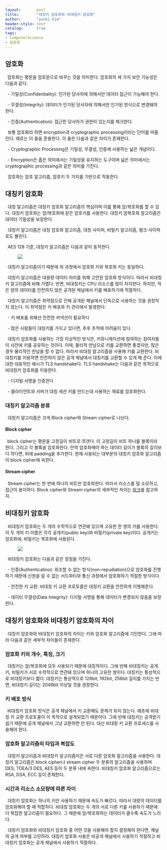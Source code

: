 ```yaml
---
layout:       post
title:        "대칭키 암호화와 비대칭키 암호화"
author:       "yunki kim"
header-style: text
catalog:      true
tags:
- ComputerScience
- 암호화
---
```


<div class="tt_article_useless_p_margin contents_style"><h2 data-ke-size="size26"><b>암호화</b></h2>
<p data-ke-size="size16"><b>&nbsp;&nbsp;</b>암호화는 평문을 암호문으로 바꾸는 것을 의미한다. 암호화의 세 가지 보안 기능성은 다음과 같다.</p>
<p data-ke-size="size16">&nbsp; - 기밀성(Confidentiality): 인가된 당사자에 의해서만 데이터 접근이 가능해야 한다.&nbsp;</p>
<p data-ke-size="size16">&nbsp; - 무결성(Integrity): 데이터가 인가된 당사자에 의해서만 인가된 방식으로 변경돼야 한다.</p>
<p data-ke-size="size16">&nbsp; - 인증(Authentication): 접근한 당사자가 권한이 있는지를 체크한다.</p>
<p data-ke-size="size16">&nbsp; 보통 암호화라 하면 encryption과 cryptographic processing이라는 단어를 떠올린다. 때로는 이 들을 혼용한다. 이 둘은 다음과 같은 차이가 존재한다.</p>
<p data-ke-size="size16">&nbsp; - Cryptographic Processing은 기밀성, 무결성, 인증에 사용하는 넓은 개념이다.</p>
<p data-ke-size="size16">&nbsp; - Encryption은 좁은 의미에서는 기밀성을 유지하는 도구이며 넓은 의미에서는 cryptographic processing과 같은 의미를 가진다.</p>
<p data-ke-size="size16">&nbsp; 암호화는 암호 알고리즘, 암호키 두 가지를 기반으로 작동한다.</p>
<h2 data-ke-size="size26"><b>대칭키 암호화</b></h2>
<p data-ke-size="size16">&nbsp; 대칭 알고리즘은 대칭키 암호화 알고리즘의 핵심이며 이를 통해 암/복호화를 할 수 있다. 대칭키 암호화는 암/복호화에 같은 암호키를 사용한다. 대칭키 암복호화 알고리즘은 데이터 기밀성을 보장한다.</p>
<p data-ke-size="size16">&nbsp; 대칭키 알고리즘은 대칭 암호화 알고리즘, 대칭 사이퍼, 비밀키 알고리즘, 벌크 사이퍼로도 불린다.</p>
<p data-ke-size="size16">&nbsp; AES 128 기준, 대칭키 알고리즘은 다음과 같이 동작한다.</p>
<p></p><figure class="imageblock alignCenter" data-ke-mobilestyle="widthOrigin" data-origin-width="1044" data-origin-height="124"><span data-url="https://blog.kakaocdn.net/dn/Zo83u/btrRMcgPgfl/IS2YEuGySVJk6HZl5wqxr0/img.png" data-lightbox="lightbox"><img src="https://blog.kakaocdn.net/dn/Zo83u/btrRMcgPgfl/IS2YEuGySVJk6HZl5wqxr0/img.png" srcset="https://img1.daumcdn.net/thumb/R1280x0/?scode=mtistory2&amp;fname=https%3A%2F%2Fblog.kakaocdn.net%2Fdn%2FZo83u%2FbtrRMcgPgfl%2FIS2YEuGySVJk6HZl5wqxr0%2Fimg.png" onerror="this.onerror=null; this.src='//t1.daumcdn.net/tistory_admin/static/images/no-image-v1.png'; this.srcset='//t1.daumcdn.net/tistory_admin/static/images/no-image-v1.png';" data-origin-width="1044" data-origin-height="124"></span></figure>
<p></p>
<p data-ke-size="size16">&nbsp; 대칭키 알고리즘이기 때문에 위 과정에서 암호화 키와 복호화 키는 동일하다.</p>
<p data-ke-size="size16">&nbsp; 대칭키 알고리즘은 대용량 데이터 처리를 위해 고안된 암호화 방식이다. 따라서 비대칭키 알고리즘에 비해 가볍다. 반면, 비대칭키는 CPU 리소스를 많이 차지한다. 하지만, 적은 양의 데이터를 안전하지 않은 공개된 채널에서 키를 배포하기에 적절하다.</p>
<p data-ke-size="size16">&nbsp; 대칭키 알고리즘은 취약점으로 인해 공개된 채널에서 단독으로 사용하는 것을 권장하지 않는다. 이 취약점은 키 배포와 키 관리에서 발생한다.</p>
<p data-ke-size="size16">&nbsp; - 키 배포를 위해선 안전한 커넥션이 필요하다</p>
<p data-ke-size="size16">&nbsp; - 많은 사람들이 대칭키를 가지고 있다면, 추후 추적에 어려움이 있다.</p>
<p data-ke-size="size16">&nbsp; 대칭키 암호화를 사용하는 가장 이상적인 방식은, 커뮤니케이션에 참여하는 참여자들이 사전에 키를 공유하는 것이다. 이때, 물리적 만남으로 키를 교환하면 좋겠지만, 많은 경우 물리적인 만남을 할 수 없다. 따라서 비대칭 알고리즘을 사용해 키를 교환한다. 비대칭키를 이용하면 안전하지 않은 공개 채널에서 대칭키를 교환할 수 있게 해 준다. 이에 대한 대표적인 예시가 TLS handshake다. TLS handshake는 다음과 같은 목적으로 비대칭키 암호화를 이용한다.</p>
<p data-ke-size="size16">&nbsp; - 디지털 서명을 인증한다</p>
<p data-ke-size="size16">&nbsp; - 클라이언트와 서버가 대칭 세션 키를 만드는대 사용하는 재료를 암호화한다.</p>
<h3 data-ke-size="size23"><b>대칭키 알고리즘 분류</b></h3>
<p data-ke-size="size16">&nbsp; 대칭키 알고리즘은 크게 Block cipher와 Stream cipher로 나뉜다.</p>
<h4 data-ke-size="size20"><b>Block cipher</b></h4>
<p data-ke-size="size16"><b>&nbsp;&nbsp;</b>block cipher는 평문을 고정길이 비트로 쪼갠다. 이 고정길이 비트 하나를 블록이라 한다. 그리고 각 블록을 암호화한다. 만약 암호화해야 하는 데이터 길이가 블록의 길이보다 작다면, 뒤에 padding을 추가한다. 현재 사용되는 대부분의 대칭키 암호화 알고리즘이 block cipher에 속한다.</p>
<h4 data-ke-size="size20"><b>Stream cipher</b></h4>
<p data-ke-size="size16">&nbsp; Stream cipher는 한 번에 하나의 비트만 암호화한다. 따라서 리소스를 덜 소모하고, 접근이 용이하다. Block cipher와 Stream cipher의 세부적인 차이는 <a href="https://www.thesslstore.com/blog/block-cipher-vs-stream-cipher/" target="_blank" rel="noopener">링크</a>를 참고하자.</p>
<h2 data-ke-size="size26"><b>비대칭키 암호화</b></h2>
<p data-ke-size="size16">&nbsp; 비대칭키 암호화는 두 개의 수학적으로 연관돼 있으며 고유한 한 쌍의 키를 사용한다. 이 두 개의 키 이름은 각각 공개키(public key)와 비밀키(private key)이다. 공개키는 암호화에, 비밀키는 복호화에 사용된다.</p>
<p></p><figure class="imageblock alignCenter" data-ke-mobilestyle="widthOrigin" data-origin-width="964" data-origin-height="108"><span data-url="https://blog.kakaocdn.net/dn/dRTOuG/btrRMKEynIa/ZmCMcFHm1OjSTAKDWSm411/img.png" data-lightbox="lightbox"><img src="https://blog.kakaocdn.net/dn/dRTOuG/btrRMKEynIa/ZmCMcFHm1OjSTAKDWSm411/img.png" srcset="https://img1.daumcdn.net/thumb/R1280x0/?scode=mtistory2&amp;fname=https%3A%2F%2Fblog.kakaocdn.net%2Fdn%2FdRTOuG%2FbtrRMKEynIa%2FZmCMcFHm1OjSTAKDWSm411%2Fimg.png" onerror="this.onerror=null; this.src='//t1.daumcdn.net/tistory_admin/static/images/no-image-v1.png'; this.srcset='//t1.daumcdn.net/tistory_admin/static/images/no-image-v1.png';" data-origin-width="964" data-origin-height="108"></span></figure>
<p></p>
<p data-ke-size="size16">&nbsp; 비대칭키 암호화는 다음과 같은 장점을 가진다.</p>
<p data-ke-size="size16">&nbsp; - 인증(Authenticatino): 위조할 수 없는 방식(non-repudiation)으로 암호화를 진행하기 때문에 신원을 알 수 없는 서드파티와 통신 과정에서 암호화하기 적절한 방식이다.</p>
<p data-ke-size="size16">&nbsp; - 안전한 키 교환: 비대칭 키 교환 프로토콜은 대칭키 교환을 안전하게 이행해준다.</p>
<p data-ke-size="size16">&nbsp; - 데이터 무결성(Data Integrity): 디지털 서명을 통해 데이터가 변경되지 않음을 보장한다.</p>
<h2 data-ke-size="size26"><b>대칭키 암호화와 비대칭키 암호화의 차이</b></h2>
<p data-ke-size="size16">&nbsp; 대칭키 암호화와 비대칭키 암호화의 차이는 키와 암호화 알고리즘에 기인한다. 그에 따라 다음과 같은 세부적 차이들이 존재한다.</p>
<h3 data-ke-size="size23"><b>암호화 키의 개수, 특징, 크기</b></h3>
<p data-ke-size="size16">&nbsp; 대칭키는 암/복호화에 모두 사용되기 때문에 대칭적이다. 그에 반해 비대칭키는 공개키, 비밀키가 서로 수학적으로 연관돼 있으며 하나의 고유한 쌍이다. 대칭키는 통상적으로 비대칭키보다 짧다. 대칭키는 통상적으로 128bit, 192bit, 256bit 길이를 가지는 반면, 비대칭키 길이는 2048bit 이상일 것을 권장한다.</p>
<h3 data-ke-size="size23"><b>키 배포 방식</b></h3>
<p data-ke-size="size16"><b>&nbsp;&nbsp;</b>비대칭키 암호화 방식은 공개 채널에서 키 교환해도 문제가 되지 않는다. 애초에 비대칭 키 교환 프로토콜이 이 목적으로 설계되었기 때문이다. 그에 반해 대칭키는 공격받기 쉽기 때문에 공개 채널에서 그냥 교환하면 안 된다. 대신 비대칭 키 교환 프로세스를 사용해야 한다.</p>
<h3 data-ke-size="size23"><b>암호화 알고리즘의 타입과 복잡도</b></h3>
<p data-ke-size="size16">&nbsp; 대칭키 알고리즘과 비대칭키 알고리즘이은 서로 다른 암호화 알고리즘을 사용한다. 대칭키 알고리즘은 block cipher나 stream cipher 두 분류의 알고리즘을 사용하며 DES, TDEA/3 DES, AES 등이 두 분류 내에 속한다. 비대칭키 암호화 알고리즘으로는 RSA, DSA, ECC 등이 존재한다.</p>
<h3 data-ke-size="size23"><b>시간과 리소스 소모량에 따른 차이</b></h3>
<p data-ke-size="size16">&nbsp; 대칭키 암호화는 하나의 키만 사용하기 때문에 속도가 빠르다. 따라서 대량의 데이터를 암호화해야 할 때 적합하다. 비대칭 암호화는 두 개의 서로 다른 키를 사용하기 때문에 더 복잡한 알고리즘이 필요하다. 그 때문에 암/복호화하는 데이터가 클수록 속도가 느리다.</p>
<p data-ke-size="size16">&nbsp; 대칭키 암호화와 비대칭키 암호화 중 어떤 것을 사용해야 할지 결정해야 한다면, 채널의 공개 여부를 고민하라. 대칭키 암호화 사용은 비공개 채널에서 사용하기 적절하고 비대칭키 암호화는 공개 채널에서 사용하기 적절하다.</p>
<p data-ke-size="size16">&nbsp;</p></div>